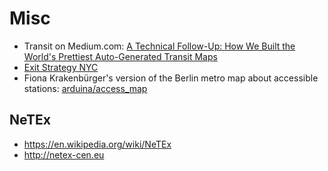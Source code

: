 # Misc

* Transit on Medium.com:
  [A Technical Follow-Up: How We Built the World's Prettiest
  Auto-Generated Transit Maps](https://medium.com/transit-app/how-we-built-the-worlds-prettiest-auto-generated-transit-maps-12d0c6fa502f)
* [Exit Strategy NYC](http://www.exitstrategynyc.com)
* Fiona Krakenbürger's version of the Berlin metro map
  about accessible stations: [arduina/access_map](https://github.com/arduina/access_map)

## NeTEx

* <https://en.wikipedia.org/wiki/NeTEx>
* <http://netex-cen.eu>
